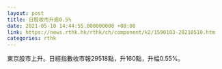 ```yaml
---
layout: post
title: 日股收市升逾0.5%
date: 2021-05-10 14:44:55.000000000 +08:00
link: https://news.rthk.hk/rthk/ch/component/k2/1590103-20210510.htm
categories: rthk
---
```


東京股市上升。日經指數收市報29518點，升160點，升幅0.55%。

